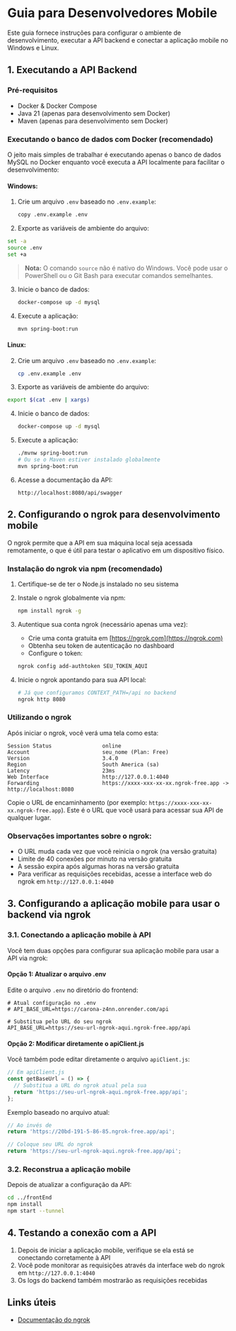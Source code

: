 # Guia para Desenvolvedores Mobile

Este guia fornece instruções para configurar o ambiente de desenvolvimento, executar a API backend e conectar a aplicação mobile no Windows e Linux.

## 1. Executando a API Backend

### Pré-requisitos
- Docker & Docker Compose
- Java 21 (apenas para desenvolvimento sem Docker)
- Maven (apenas para desenvolvimento sem Docker)

### Executando o banco de dados com Docker (recomendado)

O jeito mais simples de trabalhar é executando apenas o banco de dados MySQL no Docker enquanto você executa a API localmente para facilitar o desenvolvimento:

#### Windows:

1. Crie um arquivo `.env` baseado no `.env.example`:
   ```bash
   copy .env.example .env
   ```

2. Exporte as variáveis de ambiente do arquivo:
```bash
set -a
source .env
set +a
```
> **Nota:** O comando `source` não é nativo do Windows. Você pode usar o PowerShell ou o Git Bash para executar comandos semelhantes.

3. Inicie o banco de dados:
   ```bash
   docker-compose up -d mysql
   ```

4. Execute a aplicação:
   ```bash
   mvn spring-boot:run
   ```

#### Linux:

2. Crie um arquivo `.env` baseado no `.env.example`:
   ```bash
   cp .env.example .env
   ```

3. Exporte as variáveis de ambiente do arquivo:
```bash
export $(cat .env | xargs)
```

4. Inicie o banco de dados:
   ```bash
   docker-compose up -d mysql
   ```

5. Execute a aplicação:
   ```bash
   ./mvnw spring-boot:run
   # Ou se o Maven estiver instalado globalmente
   mvn spring-boot:run
   ```

6. Acesse a documentação da API:
   ```
   http://localhost:8080/api/swagger
   ```

## 2. Configurando o ngrok para desenvolvimento mobile

O ngrok permite que a API em sua máquina local seja acessada remotamente, o que é útil para testar o aplicativo em um dispositivo físico.

### Instalação do ngrok via npm (recomendado)

1. Certifique-se de ter o Node.js instalado no seu sistema

2. Instale o ngrok globalmente via npm:
   ```bash
   npm install ngrok -g
   ```

3. Autentique sua conta ngrok (necessário apenas uma vez):
   - Crie uma conta gratuita em [https://ngrok.com](https://ngrok.com)
   - Obtenha seu token de autenticação no dashboard
   - Configure o token:
   ```bash
   ngrok config add-authtoken SEU_TOKEN_AQUI
   ```

4. Inicie o ngrok apontando para sua API local:
   ```bash
   # Já que configuramos CONTEXT_PATH=/api no backend
   ngrok http 8080
   ```

### Utilizando o ngrok

Após iniciar o ngrok, você verá uma tela como esta:

```
Session Status                online
Account                       seu_nome (Plan: Free)
Version                       3.4.0
Region                        South America (sa)
Latency                       23ms
Web Interface                 http://127.0.0.1:4040
Forwarding                    https://xxxx-xxx-xx-xx.ngrok-free.app -> http://localhost:8080
```

Copie o URL de encaminhamento (por exemplo: `https://xxxx-xxx-xx-xx.ngrok-free.app`). Este é o URL que você usará para acessar sua API de qualquer lugar.

### Observações importantes sobre o ngrok:

- O URL muda cada vez que você reinicia o ngrok (na versão gratuita)
- Limite de 40 conexões por minuto na versão gratuita
- A sessão expira após algumas horas na versão gratuita
- Para verificar as requisições recebidas, acesse a interface web do ngrok em `http://127.0.0.1:4040`

## 3. Configurando a aplicação mobile para usar o backend via ngrok

### 3.1. Conectando a aplicação mobile à API

Você tem duas opções para configurar sua aplicação mobile para usar a API via ngrok:

#### Opção 1: Atualizar o arquivo .env

Edite o arquivo `.env` no diretório do frontend:

```properties
# Atual configuração no .env
# API_BASE_URL=https://carona-z4nn.onrender.com/api

# Substitua pelo URL do seu ngrok
API_BASE_URL=https://seu-url-ngrok-aqui.ngrok-free.app/api
```

#### Opção 2: Modificar diretamente o apiClient.js

Você também pode editar diretamente o arquivo `apiClient.js`:

```javascript
// Em apiClient.js
const getBaseUrl = () => {
  // Substitua a URL do ngrok atual pela sua
  return 'https://seu-url-ngrok-aqui.ngrok-free.app/api';
};
```

Exemplo baseado no arquivo atual:
```javascript
// Ao invés de 
return 'https://20bd-191-5-86-85.ngrok-free.app/api';

// Coloque seu URL do ngrok
return 'https://seu-url-ngrok-aqui.ngrok-free.app/api';
```

### 3.2. Reconstrua a aplicação mobile

Depois de atualizar a configuração da API:

```bash
cd ../frontEnd
npm install
npm start --tunnel
```

## 4. Testando a conexão com a API

1. Depois de iniciar a aplicação mobile, verifique se ela está se conectando corretamente à API
2. Você pode monitorar as requisições através da interface web do ngrok em `http://127.0.0.1:4040`
3. Os logs do backend também mostrarão as requisições recebidas

## Links úteis

- [Documentação do ngrok](https://ngrok.com/docs)
